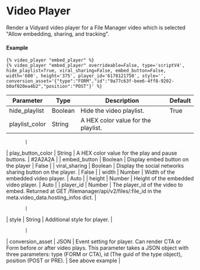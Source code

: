 # Video Player
Render a Vidyard video player for a File Manager video which is selected "Allow embedding, sharing, and tracking".

#### Example
```jinja2
{% video_player "embed_player" %}
{% video_player "embed_player" overrideable=False, type='scriptV4', hide_playlist=True, viral_sharing=False, embed_button=False, width='600', height='375', player_id='6178121750', style='', conversion_asset='{"type":"FORM","id":"9a77c63f-bee6-4ff8-9202-b0af020ea4b2","position":"POST"}' %}
```

| Parameter | Type | Description | Default | 
|  ------  |  ------  |  ------  |  ------  | 
| hide_playlist | Boolean | Hide the video playlist. | True | 
| playlist_color | String | A HEX color value for the playlist. | 
           
           | 
| play_button_color | String | A HEX color value for the play and pause buttons. | #2A2A2A | 
| embed_button | Boolean | Display embed button on the player | False | 
| viral_sharing | Boolean | Display the social networks sharing button on the player. | False | 
| width | Number | Width of the embedded video player. | Auto | 
| height | Number | Height of the embedded video player. | Auto | 
| player_id | Number | The player_id of the video to embed. Returned at GET /filemanager/api/v2/files/:file_id in the meta.video_data.hosting_infos dict. | 
           
           | 
| style | String | Additional style for player. | 
           
           | 
| conversion_asset | JSON | Event setting for player. Can render CTA or Form before or after video plays. This parameter takes a JSON object with three parameters: type (FORM or CTA), id (The guid of the type object), position (POST or PRE). | See above example | 

